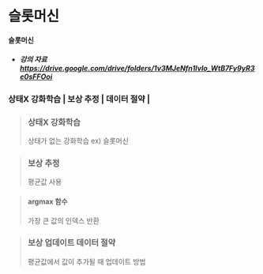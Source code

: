 # 슬롯머신

#### 슬롯머신

* ##### 강의 자료 https://drive.google.com/drive/folders/1v3MJeNfn1lvlo_WtB7Fy9yR3e0sFFOoi

### 상태X 강화학습 | 보상 추정 | 데이터 절약 | 

> ### 상태X 강화학습
> 상태가 없는 강화학습 ex) 슬롯머신

> ### 보상 추정
> 평균값 사용

> #### argmax 함수
> 가장 큰 값의 인덱스 반환

> ### 보상 업데이트 데이터 절약
> 평균값에서 값이 추가될 때 업데이트 방법

